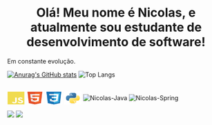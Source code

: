 
<h1 align = "center">Olá! Meu nome é Nicolas, e atualmente sou estudante de desenvolvimento de software!</h1>

Em constante evolução.

[![Anurag's GitHub stats](https://github-readme-stats.vercel.app/api?username=NicolasMCascaes&show_icons=true&theme=dark)](https://github.com/anuraghazra/github-readme-stats)  ![Top Langs](https://github-readme-stats.vercel.app/api/top-langs/?username=NicolasMCascaes&layout=compact&theme=dark)

<div style="display: inline_block"><br>
  <img align="center" alt="Nicolas-Js" height="30" width="40" src="https://raw.githubusercontent.com/devicons/devicon/master/icons/javascript/javascript-plain.svg">

  <img align="center" alt="Nicolas-HTML" height="30" width="40" src="https://raw.githubusercontent.com/devicons/devicon/master/icons/html5/html5-original.svg">
  <img align="center" alt="Nicolas-CSS" height="30" width="40" src="https://raw.githubusercontent.com/devicons/devicon/master/icons/css3/css3-original.svg">
  <img align="center" alt="Nicolas-Python" height="30" width="40" src="https://raw.githubusercontent.com/devicons/devicon/master/icons/python/python-original.svg">
  <img align="center" alt="Nicolas-Java" height="30" width="40" src="https://cdn.jsdelivr.net/gh/devicons/devicon@latest/icons/java/java-original.svg">
  <img align="center" alt="Nicolas-Spring" height="30" width="40" src="https://cdn.jsdelivr.net/gh/devicons/devicon@latest/icons/spring/spring-original.svg" />
</div>

<div> 

 

  <a href = "mailto:medeiroscascaes@gmail.com"><img src="https://img.shields.io/badge/-Gmail-%23333?style=for-the-badge&logo=gmail&logoColor=white" target="_blank"></a>
  <a href="https://www.linkedin.com/in/nicolas-medeiros-cascaes-643a94331/" target="_blank"><img src="https://img.shields.io/badge/-LinkedIn-%230077B5?style=for-the-badge&logo=linkedin&logoColor=white" target="_blank"></a> 
  
</div>






